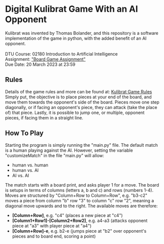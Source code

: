 # Digital Kulibrat Game With an AI Opponent
Kulibrat was invented by Thomas Bolander, and this repository is a software implementation
of the game in python, with the added benefit of an AI opponent.
\
\
DTU Course: 02180 Introduction to Artificial Intelligence \
Assignment: ["Board Game Assignment"](https://learn.inside.dtu.dk/d2l/lms/dropbox/user/folders_list.d2l?ou=145385) \
Due Date: 20 March 2023 at 23:59

## Rules
Details of the game rules and more can be found at:
[Kulibrat Game Rules](https://learn.inside.dtu.dk/d2l/le/content/145385/viewContent/570314/View) \
Simply put, the objective is to place pieces at your end of the board, and move them towards the
opponent's side of the board. Pieces move one step diagonally, or if facing an opponent's piece,
they can attack (take the place of) that piece. Lastly, it is possible to jump one, or multiple,
opponent pieces, if facing them in a straight line.

## How To Play
Starting the program is simply running the "main.py" file.
The default match is a human playing against the AI.
However, setting the variable "customizeMatch" in the file "main.py" will allow:
* human vs. human
* human vs. AI
* AI vs. AI

The match starts with a board print, and asks player 1 for a move.
The board is setups in terms of columns (letters a, b and c) and rows (numbers 1-4).
Moves are structured by "Column+Row to Column+Row",
e.g. "b3-c2" moves a piece from column "b" row "3" to column "c" row "2",
meaning a diagonal move upwards and to the right. The available moves are therefore:
* __\[Column+Row]__, e.g. "c4" (places a new piece at "c4")
* __\[Column1+Row1]-\[Column2+Row2]__, e.g. a4-a3 
(attacks opponent piece at "a3" with player piece at "a4")
* __\[Column+Row]-e__, e.g. b2-e
(jumps piece at "b2" over opponent's pieces and to board end, scoring a point)
